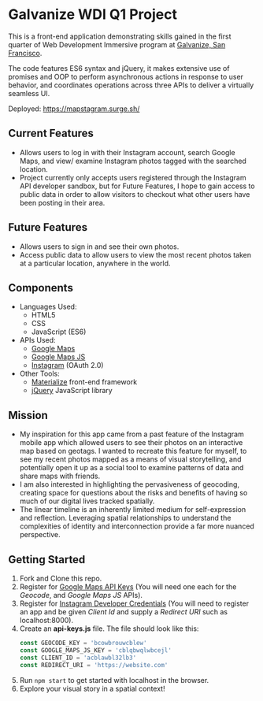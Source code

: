 # Galvanize WDI Q1 Project

This is a front-end application demonstrating skills gained in the first quarter of Web Development Immersive program at [Galvanize, San Francisco](http://www.galvanize.com/san-francisco/campus).

The code features ES6 syntax and jQuery, it makes extensive use of promises and OOP to perform asynchronous actions in response to user behavior, and coordinates operations across three APIs to deliver a virtually seamless UI.

Deployed: https://mapstagram.surge.sh/

## Current Features
* Allows users to log in with their Instagram account, search Google Maps, and view/ examine Instagram photos tagged with the searched location.
* Project currently only accepts users registered through the Instagram API developer sandbox, but for Future Features, I hope to gain access to public data in order to allow visitors to checkout what other users have been posting in their area.

## Future Features
* Allows users to sign in and see their own photos.
* Access public data to allow users to view the most recent photos taken at a particular location, anywhere in the world.

## Components
* Languages Used:
    * HTML5
    * CSS
    * JavaScript (ES6)
* APIs Used:
    * [Google Maps](https://developers.google.com/maps/documentation/geocoding/start)
    * [Google Maps JS](https://developers.google.com/maps/documentation/javascript/)
    * [Instagram](https://www.instagram.com/developer/) (OAuth 2.0)
* Other Tools:
    * [Materialize](http://materializecss.com/) front-end framework
    * [jQuery](https://code.jquery.com/) JavaScript library

## Mission
* My inspiration for this app came from a past feature of the Instagram mobile app which allowed users to see their photos on an interactive map based on geotags. I wanted to recreate this feature for myself, to see my recent photos mapped as a means of visual storytelling, and potentially open it up as a social tool to examine patterns of data and share maps with friends.
* I am also interested in highlighting the pervasiveness of geocoding, creating space for questions about the risks and benefits of having so much of our digital lives tracked spatially.
* The linear timeline is an inherently limited medium for self-expression and reflection. Leveraging spatial relationships to understand the complexities of identity and interconnection provide a far more nuanced perspective.

## Getting Started
1. Fork and Clone this repo.
2. Register for [Google Maps API Keys](https://console.developers.google.com/apis/) (You will need one each for the *Geocode*, and *Google Maps JS* APIs).
3. Register for [Instagram Developer Credentials](https://www.instagram.com/developer/register/) (You will need to register an app and be given *Client Id* and supply a *Redirect URI* such as localhost:8000).
4. Create an **api-keys.js** file. The file should look like this:
    ```js
    const GEOCODE_KEY = 'bcowbrouwcblew'
    const GOOGLE_MAPS_JS_KEY = 'cblqbwqlwbcejl'
    const CLIENT_ID = 'acblawbl32lb3'
    const REDIRECT_URI = 'https://website.com'
    ```
5. Run `npm start` to get started with localhost in the browser.
6. Explore your visual story in a spatial context!
